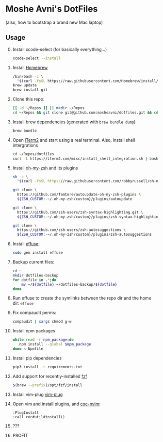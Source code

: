 # Moshe Avni's DotFiles

(also, how to bootstrap a brand new Mac laptop)

## Usage

0. Install xcode-select (for basically everything...)

   ```bash
   xcode-select --install
   ```

1. Install [Homebrew](https://brew.sh/)

   ```bash
   /bin/bash -c \
     "$(curl -fsSL https://raw.githubusercontent.com/Homebrew/install/master/install.sh)"
   brew update
   brew install git
   ```

2. Clone this repo:

   ```bash
   [[ -d ~/Repos ]] || mkdir ~/Repos
   cd ~/Repos && git clone git@github.com:mosheavni/dotfiles.git && cd dotfiles
   ```

3. Install brew dependencies (generated with `brew bundle dump`)

   ```bash
   brew bundle
   ```

4. Open [iTerm2](https://www.iterm2.com/) and start using a real terminal.
   Also, install shell intergrations

   ```bash
   cd ~/Repos/dotfiles
   curl -L https://iterm2.com/misc/install_shell_integration.sh | bash
   ```

5. Install [oh-my-zsh](https://github.com/ohmyzsh/ohmyzsh) and its plugins

   ```bash
   sh -c \
     "$(curl -fsSL https://raw.githubusercontent.com/robbyrussell/oh-my-zsh/master/tools/install.sh)"

   git clone \
     https://github.com/TamCore/autoupdate-oh-my-zsh-plugins \
     ${ZSH_CUSTOM:-~/.oh-my-zsh/custom}/plugins/autoupdate

   git clone \
     https://github.com/zsh-users/zsh-syntax-highlighting.git \
     ${ZSH_CUSTOM:-~/.oh-my-zsh/custom}/plugins/zsh-syntax-highlighting

   git clone \
     https://github.com/zsh-users/zsh-autosuggestions \
     ${ZSH_CUSTOM:-~/.oh-my-zsh/custom}/plugins/zsh-autosuggestions
   ```

6. Install [effuse](https://github.com/jeromelefeuvre/effuse):

   ```bash
   sudo gem install effuse
   ```

7. Backup current files:

   ```bash
   cd ~
   mkdir dotfiles-backup
   for dotfile in .*;do
       mv ~/${dotfile} ~/dotfiles-backup/${dotfile}
   done
   ```

8. Run effuse to create the symlinks between the repo dir and the home dir:
   `effuse`

9. Fix compaudit perms:

   ```bash
   compaudit | xargs chmod g-w
   ```

10. Install npm packages

    ```bash
    while read -r npm_package;do
       npm install --global $npm_package
    done < Npmfile
    ```

11. Install pip dependencies

    ```bash
    pip3 install -r requirements.txt
    ```

12. Add support for recently-installed [fzf](https://github.com/junegunn/fzf)

    ```bash
    $(brew --prefix)/opt/fzf/install
    ```

13. Install vim-plug [vim-plug](https://github.com/junegunn/vim-plug)

14. Open vim and install plugins, and
    [coc-nvim](https://github.com/neoclide/coc.nvim):

    ```vim
    :PlugInstall
    :call coc#util#install()
    ```

15. ???

16. PROFIT
